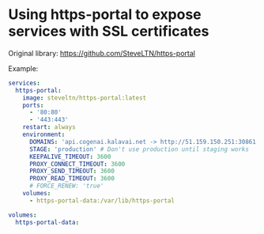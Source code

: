 # Using https-portal to expose services with SSL certificates

Original library: https://github.com/SteveLTN/https-portal

Example:

```yaml
services:
  https-portal:
    image: steveltn/https-portal:latest
    ports:
      - '80:80'
      - '443:443'
    restart: always
    environment:
      DOMAINS: 'api.cogenai.kalavai.net -> http://51.159.150.251:30861'
      STAGE: 'production' # Don't use production until staging works
      KEEPALIVE_TIMEOUT: 3600
      PROXY_CONNECT_TIMEOUT: 3600
      PROXY_SEND_TIMEOUT: 3600
      PROXY_READ_TIMEOUT: 3600
      # FORCE_RENEW: 'true'
    volumes: 
      - https-portal-data:/var/lib/https-portal

volumes:
  https-portal-data:
```